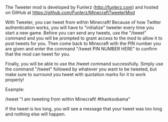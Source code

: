 The Tweeter mod is developed by Funlerz (http://funlerz.com) and hosted on GitHub at https://github.com/Funlerz/MinecraftTweeterMod

With Tweeter, you can tweet from within Minecraft! Because of how Twitter authentication works, you will have to "initialize" tweeter every time you start a new game. Before you can send any tweets, use the "/tweet" command and you will be prompted to grant access to the mod to allow it to post tweets for you. Then come back to Minecraft with the PIN number you are given and enter the command "/tweet PIN NUMBER HERE" to confirm that the mod can tweet for you.

Finally, you will be able to use the /tweet command successfully. Simply use the command "/tweet" followed by whatever you want to be tweeted, but make sure to surround you tweet with quotation marks for it to work properly!

Example:

/tweet "I am tweeting from within Minecraft! #thanksobama"

If the tweet is too long, you will see a message that your tweet was too long and nothing else will happen.